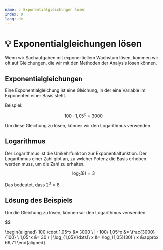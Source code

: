 ```yaml
---
name: 💡 Exponentialgleichungen lösen 
index: 8
lang: de
---
```


# 💡 Exponentialgleichungen lösen

Wenn wir Sachaufgaben mit exponentiellem Wachstum lösen, kommen wir oft auf Gleichungen, die wir mit den Methoden der Analysis lösen können.

## Exponentialgleichungen

Eine Exponentialgleichung ist eine Gleichung, in der eine Variable im Exponenten einer Basis steht.

Beispiel:

$$100 \cdot 1,05^x = 3000$$

Um diese Gleichung zu lösen, können wir den Logarithmus verwenden.

## Logarithmus

Der Logarithmus ist die Umkehrfunktion zur Exponentialfunktion. Der Logarithmus einer Zahl gibt an, zu welcher Potenz die Basis erhoben werden muss, um die Zahl zu erhalten.

$$\log_2(8) = 3$$

Das bedeutet, dass $2^3 = 8$.

## Lösung des Beispiels

Um die Gleichung zu lösen, können wir den Logarithmus verwenden.

$$

\begin{aligned}
100 \cdot 1,05^x &= 3000 \ | : 100\\
1,05^x &= \frac{3000}{100} \\
1,05^x &= 30 \ | \log_{1,05}(\dots)\\
x &= \log_{1,05}(30) \\
x &\approx 69,71 
\end{aligned}

